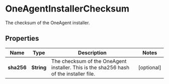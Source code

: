 

# OneAgentInstallerChecksum

The checksum of the OneAgent installer.

## Properties

| Name | Type | Description | Notes |
|------------ | ------------- | ------------- | -------------|
|**sha256** | **String** | The checksum of the OneAgent installer.  This is the sha256 hash of the installer file. |  [optional] |



